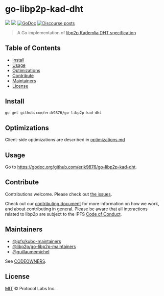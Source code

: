 # go-libp2p-kad-dht

[![](https://img.shields.io/badge/made%20by-Protocol%20Labs-blue.svg?style=flat-square)](https://protocol.ai)
[![](https://img.shields.io/badge/project-libp2p-yellow.svg?style=flat-square)](https://libp2p.io)
[![GoDoc](https://godoc.org/github.com/erik9876/go-libp2p-kad-dht?status.svg)](https://godoc.org/github.com/erik9876/go-libp2p-kad-dht)
[![Discourse posts](https://img.shields.io/discourse/https/discuss.libp2p.io/posts.svg)](https://discuss.libp2p.io)

> A Go implementation of [libp2p Kademlia DHT specification](https://github.com/libp2p/specs/tree/master/kad-dht)

## Table of Contents

- [Install](#install)
- [Usage](#usage)
- [Optimizations](#optimizations)
- [Contribute](#contribute)
- [Maintainers](#maintainers)
- [License](#license)

## Install

```sh
go get github.com/erik9876/go-libp2p-kad-dht
```

## Optimizations

Client-side optimizations are described in [optimizations.md](./optimizations.md)

## Usage

Go to https://godoc.org/github.com/erik9876/go-libp2p-kad-dht.

## Contribute

Contributions welcome. Please check out [the issues](https://github.com/erik9876/go-libp2p-kad-dht/issues).

Check out our [contributing document](https://github.com/libp2p/community/blob/master/CONTRIBUTE.md) for more information on how we work, and about contributing in general. Please be aware that all interactions related to libp2p are subject to the IPFS [Code of Conduct](https://github.com/ipfs/community/blob/master/code-of-conduct.md).

<!-- Small note: If editing the README, please conform to the [standard-readme](https://github.com/RichardLitt/standard-readme) specification. -->

## Maintainers

- [@ipfs/kubo-maintainers](https://github.com/orgs/ipfs/teams/kubo-maintainers)
- [@libp2p/go-libp2p-maintainers](https://github.com/orgs/libp2p/teams/go-libp2p-maintainers)
- [@guillaumemichel](https://github.com/guillaumemichel)

See [CODEOWNERS](./CODEOWNERS).

## License

[MIT](LICENSE) © Protocol Labs Inc.
